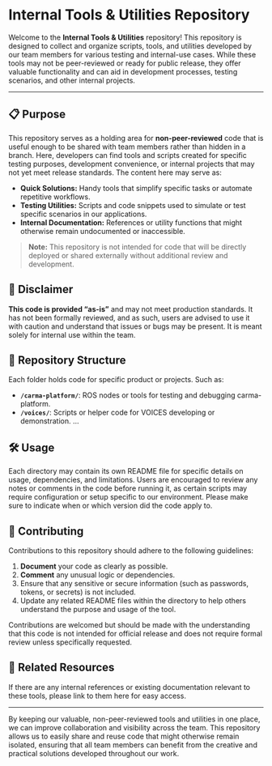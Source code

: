 # Internal Tools & Utilities Repository

Welcome to the **Internal Tools & Utilities** repository! This repository is designed to collect and organize scripts, tools, and utilities developed by our team members for various testing and internal-use cases. While these tools may not be peer-reviewed or ready for public release, they offer valuable functionality and can aid in development processes, testing scenarios, and other internal projects.

---

## 📋 Purpose

This repository serves as a holding area for **non-peer-reviewed** code that is useful enough to be shared with team members rather than hidden in a branch. Here, developers can find tools and scripts created for specific testing purposes, development convenience, or internal projects that may not yet meet release standards. The content here may serve as:

- **Quick Solutions:** Handy tools that simplify specific tasks or automate repetitive workflows.
- **Testing Utilities:** Scripts and code snippets used to simulate or test specific scenarios in our applications.
- **Internal Documentation:** References or utility functions that might otherwise remain undocumented or inaccessible.
  
> **Note:** This repository is not intended for code that will be directly deployed or shared externally without additional review and development.

## 🚩 Disclaimer

**This code is provided “as-is”** and may not meet production standards. It has not been formally reviewed, and as such, users are advised to use it with caution and understand that issues or bugs may be present. It is meant solely for internal use within the team.

## 🔧 Repository Structure
Each folder holds code for specific product or projects. Such as:
- **`/carma-platform/`**: ROS nodes or tools for testing and debugging carma-platform.
- **`/voices/`**: Scripts or helper code for VOICES developing or demonstration.
...

## 🛠 Usage

Each directory may contain its own README file for specific details on usage, dependencies, and limitations. Users are encouraged to review any notes or comments in the code before running it, as certain scripts may require configuration or setup specific to our environment. Please make sure to indicate when or which version did the code apply to.

## 🤝 Contributing

Contributions to this repository should adhere to the following guidelines:

1. **Document** your code as clearly as possible.
2. **Comment** any unusual logic or dependencies.
3. Ensure that any sensitive or secure information (such as passwords, tokens, or secrets) is not included.
4. Update any related README files within the directory to help others understand the purpose and usage of the tool.

Contributions are welcomed but should be made with the understanding that this code is not intended for official release and does not require formal review unless specifically requested.

## 🔗 Related Resources

If there are any internal references or existing documentation relevant to these tools, please link to them here for easy access.

---

By keeping our valuable, non-peer-reviewed tools and utilities in one place, we can improve collaboration and visibility across the team. This repository allows us to easily share and reuse code that might otherwise remain isolated, ensuring that all team members can benefit from the creative and practical solutions developed throughout our work.
